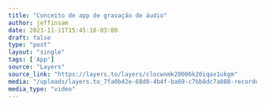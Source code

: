 ```yaml
---
title: "Conceito de app de gravação de áudio"
author: jeffinsam
date: 2023-11-11T15:45:18-03:00
draft: false
type: "post"
layout: "single"
tags: ['App']
source: "Layers"
source_link: "https://layers.to/layers/clocwnmk20006k20iqax1ukgm"
media: "/uploads/layers.to_7fa0b42e-68d0-4b4f-ba69-c7bb8dc7a080-recorder.mp4"
media_type: "video"
---
```


